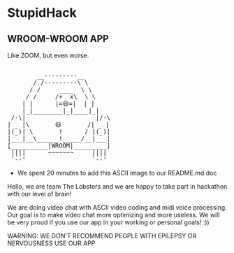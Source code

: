 # StupidHack

## WROOM-WROOM APP

Like ZOOM, but even worse. 

<pre class=""> 
        __---------__
       / /---------\ \
      / /     ____  \ \
     / /     /+  x\  \ \
    | |      |=😃=|  | |
    |_|________|_|____|_|
 /-\|                   |/-\
| _ |\       😃       /| _ |
|(_)| \       !      / |(_)|
|___|__\______!_____/__|___|
[__________|WROOM|_________] 
 ||||      ~~~~~~~     ||||
 `--'                  `--'
</pre>

* We spent 20 minutes to add this ASCII image to our README.md doc

Hello, we are team The Lobsters and we are happy to take part in hackathon with our level of brain!

We are doing video chat with ASCII video coding and midi voice processing. Our goal is to make video chat more optimizing and more useless. We will be very proud if you use our app in your working or personal goals! :))

WARNING: WE DON'T RECOMMEND PEOPLE WITH EPILEPSY OR NERVOUSNESS USE OUR APP

